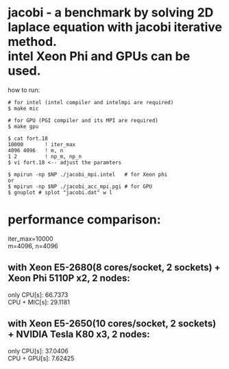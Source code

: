 jacobi - a benchmark by solving 2D laplace equation with jacobi iterative method.  
         intel Xeon Phi and GPUs can be used.  
============
how to run:  
  
    # for intel (intel compiler and intelmpi are required)  
    $ make mic  
    
    # for GPU (PGI compiler and its MPI are required)  
    $ make gpu  
    
    $ cat fort.18  
    10000       ! iter_max  
    4096 4096   ! m, n  
    1 2         ! np_m, np_n  
    $ vi fort.18 <-- adjust the paramters  
    
    $ mpirun -np $NP ./jacobi_mpi.intel   # for Xeon phi  
    or  
    $ mpirun -np $NP ./jacobi_acc_mpi.pgi # for GPU  
    $ gnuplot # splot "jacobi.dat" w l

performance comparison:
============
iter_max=10000  
m=4096, n=4096  
  
with Xeon E5-2680(8 cores/socket, 2 sockets) + Xeon Phi 5110P x2, 2 nodes:
------------
only CPU[s]: 66.7373  
CPU + MIC[s]: 29.1181  
  
with Xeon E5-2650(10 cores/socket, 2 sockets) + NVIDIA Tesla K80 x3, 2 nodes:
------------
only CPU[s]: 37.0406  
CPU + GPU[s]: 7.62425
